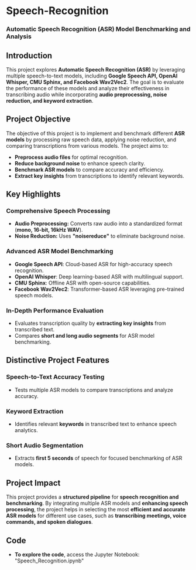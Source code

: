 

# **Speech-Recognition**
### **Automatic Speech Recognition (ASR) Model Benchmarking and Analysis**

## **Introduction**
This project explores **Automatic Speech Recognition (ASR)** by leveraging multiple speech-to-text models, including **Google Speech API, OpenAI Whisper, CMU Sphinx, and Facebook Wav2Vec2**. The goal is to evaluate the performance of these models and analyze their effectiveness in transcribing audio while incorporating **audio preprocessing, noise reduction, and keyword extraction**.

## **Project Objective**
The objective of this project is to implement and benchmark different **ASR models** by processing raw speech data, applying noise reduction, and comparing transcriptions from various models. The project aims to:
- **Preprocess audio files** for optimal recognition.
- **Reduce background noise** to enhance speech clarity.
- **Benchmark ASR models** to compare accuracy and efficiency.
- **Extract key insights** from transcriptions to identify relevant keywords.

## **Key Highlights**
### **Comprehensive Speech Processing**
- **Audio Preprocessing:** Converts raw audio into a standardized format (**mono, 16-bit, 16kHz WAV**).
- **Noise Reduction:** Uses **"noisereduce"** to eliminate background noise.

### **Advanced ASR Model Benchmarking**
- **Google Speech API**: Cloud-based ASR for high-accuracy speech recognition.
- **OpenAI Whisper**: Deep learning-based ASR with multilingual support.
- **CMU Sphinx**: Offline ASR with open-source capabilities.
- **Facebook Wav2Vec2**: Transformer-based ASR leveraging pre-trained speech models.

### **In-Depth Performance Evaluation**
- Evaluates transcription quality by **extracting key insights** from transcribed text.
- Compares **short and long audio segments** for ASR model benchmarking.

## **Distinctive Project Features**
### **Speech-to-Text Accuracy Testing**
- Tests multiple ASR models to compare transcriptions and analyze accuracy.

### **Keyword Extraction**
- Identifies relevant **keywords** in transcribed text to enhance speech analytics.

### **Short Audio Segmentation**
- Extracts **first 5 seconds** of speech for focused benchmarking of ASR models.

## **Project Impact**
This project provides a **structured pipeline** for **speech recognition and benchmarking**. By integrating multiple ASR models and **enhancing speech processing**, the project helps in selecting the most **efficient and accurate ASR models** for different use cases, such as **transcribing meetings, voice commands, and spoken dialogues**.

## **Code**

- **To explore the code**, access the Jupyter Notebook: "Speech_Recognition.ipynb"

